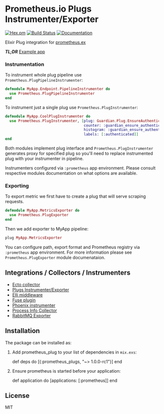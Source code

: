 # Prometheus.io Plugs Instrumenter/Exporter
[![Hex.pm](https://img.shields.io/hexpm/v/prometheus_plugs.svg?maxAge=2592000?style=plastic)](https://hex.pm/packages/prometheus_plugs) [![Build Status](https://travis-ci.org/deadtrickster/prometheus-plugs.svg?branch=master)](https://travis-ci.org/deadtrickster/prometheus-plugs)  [![Documentation](https://img.shields.io/badge/documentation-on%20hexdocs-green.svg)](https://hexdocs.pm/prometheus_plugs/1.0.0-rc1/)

Elixir Plug integration for [prometheus.ex](https://github.com/deadtrickster/prometheus.ex)

***TL;DR*** [Example app](https://github.com/deadtrickster/prometheus-plugs-example)

### Instrumentation

To instrument whole plug pipeline use `Prometheus.PlugPipelineInstrumenter`:

```elixir
defmodule MyApp.Endpoint.PipelineInstrumenter do
  use Prometheus.PlugPipelineInstrumenter
end
```

To instrument just a single plug use `Prometheus.PlugInstrumenter`:

```elixir
defmodule MyApp.CoolPlugInstrumenter do
  use Prometheus.PlugInstrumenter, [plug: Guardian.Plug.EnsureAuthenticated,
                                    counter: :guardian_ensure_authenticated_total,
                                    histogram: :guardian_ensure_authenticated_duration_microseconds,
                                    labels: [:authenticated]]
end
```

Both modules implement plug interface and `Prometheus.PlugInstrumenter` generates proxy for specified plug so you'll need to replace instrumented plug with your instrumenter in pipeline.

Instrumenters configured via `:prometheus` app environment. Please consult respective modules documentation on
what options are available.

### Exporting

To export metric we first have to create a plug that will serve scraping requests.

```elixir
defmodule MyApp.MetricsExporter do
  use Prometheus.PlugExporter
end
```

Then we add exporter to MyApp pipeline:

```elixir
plug MyApp.MetricsExporter
```

You can configure path, export format and Prometheus registry via `:prometheus` app environment. For more information please see `Prometheus.PlugExporter` module documenataion.

## Integrations / Collectors / Instrumenters
 - [Ecto collector](https://github.com/deadtrickster/prometheus-ecto)
 - [Plugs Instrumenter/Exporter](https://github.com/deadtrickster/prometheus-plugs)
 - [Elli middleware](https://github.com/elli-lib/elli_prometheus)
 - [Fuse plugin](https://github.com/jlouis/fuse#fuse_stats_prometheus)
 - [Phoenix instrumenter](https://github.com/deadtrickster/prometheus-phoenix)
 - [Process Info Collector](https://github.com/deadtrickster/prometheus_process_collector.erl)
 - [RabbitMQ Exporter](https://github.com/deadtrickster/prometheus_rabbitmq_exporter)

## Installation

The package can be installed as:

  1. Add prometheus_plug to your list of dependencies in `mix.exs`:

        def deps do
          [{:prometheus_plugs, "~> 1.0.0-rc1"}]
        end

  2. Ensure prometheus is started before your application:

        def application do
          [applications: [:prometheus]]
        end


## License

MIT
